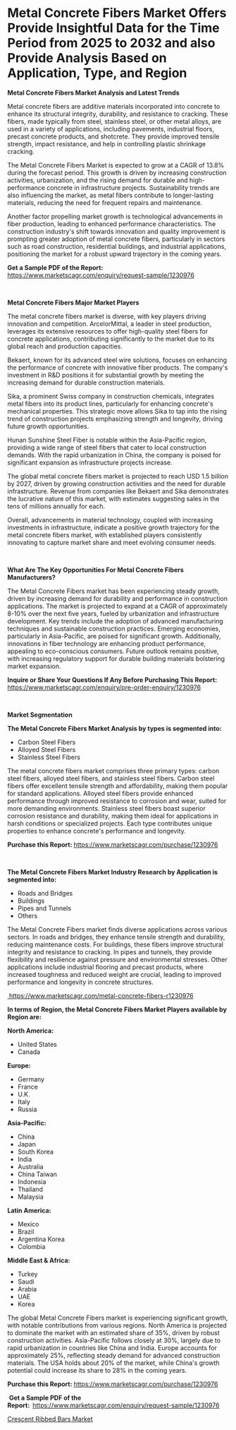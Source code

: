 <p><h1>Metal Concrete Fibers Market Offers Provide Insightful Data for the Time Period from 2025 to 2032 and also Provide Analysis Based on Application, Type, and Region</h1></p><p><strong>Metal Concrete Fibers Market Analysis and Latest Trends</strong></p>
<p><p>Metal concrete fibers are additive materials incorporated into concrete to enhance its structural integrity, durability, and resistance to cracking. These fibers, made typically from steel, stainless steel, or other metal alloys, are used in a variety of applications, including pavements, industrial floors, precast concrete products, and shotcrete. They provide improved tensile strength, impact resistance, and help in controlling plastic shrinkage cracking.</p><p>The Metal Concrete Fibers Market is expected to grow at a CAGR of 13.8% during the forecast period. This growth is driven by increasing construction activities, urbanization, and the rising demand for durable and high-performance concrete in infrastructure projects. Sustainability trends are also influencing the market, as metal fibers contribute to longer-lasting materials, reducing the need for frequent repairs and maintenance.</p><p>Another factor propelling market growth is technological advancements in fiber production, leading to enhanced performance characteristics. The construction industry's shift towards innovation and quality improvement is prompting greater adoption of metal concrete fibers, particularly in sectors such as road construction, residential buildings, and industrial applications, positioning the market for a robust upward trajectory in the coming years.</p></p>
<p><strong>Get a Sample PDF of the Report:&nbsp;</strong> <a href="https://www.marketscagr.com/enquiry/request-sample/1230976?utm_campaign=2998&utm_medium=2&utm_source=Github&utm_content=ia&utm_term=03042025&utm_id=metal-concrete-fibers">https://www.marketscagr.com/enquiry/request-sample/1230976</a></p>
<p>&nbsp;</p>
<p><strong>Metal Concrete Fibers Major Market Players</strong></p>
<p><p>The metal concrete fibers market is diverse, with key players driving innovation and competition. ArcelorMittal, a leader in steel production, leverages its extensive resources to offer high-quality steel fibers for concrete applications, contributing significantly to the market due to its global reach and production capacities.</p><p>Bekaert, known for its advanced steel wire solutions, focuses on enhancing the performance of concrete with innovative fiber products. The company's investment in R&D positions it for substantial growth by meeting the increasing demand for durable construction materials.</p><p>Sika, a prominent Swiss company in construction chemicals, integrates metal fibers into its product lines, particularly for enhancing concrete's mechanical properties. This strategic move allows Sika to tap into the rising trend of construction projects emphasizing strength and longevity, driving future growth opportunities.</p><p>Hunan Sunshine Steel Fiber is notable within the Asia-Pacific region, providing a wide range of steel fibers that cater to local construction demands. With the rapid urbanization in China, the company is poised for significant expansion as infrastructure projects increase.</p><p>The global metal concrete fibers market is projected to reach USD 1.5 billion by 2027, driven by growing construction activities and the need for durable infrastructure. Revenue from companies like Bekaert and Sika demonstrates the lucrative nature of this market, with estimates suggesting sales in the tens of millions annually for each.</p><p>Overall, advancements in material technology, coupled with increasing investments in infrastructure, indicate a positive growth trajectory for the metal concrete fibers market, with established players consistently innovating to capture market share and meet evolving consumer needs.</p></p>
<p>&nbsp;</p>
<p><strong>What Are The Key Opportunities For Metal Concrete Fibers Manufacturers?</strong></p>
<p><p>The Metal Concrete Fibers market has been experiencing steady growth, driven by increasing demand for durability and performance in construction applications. The market is projected to expand at a CAGR of approximately 8-10% over the next five years, fueled by urbanization and infrastructure development. Key trends include the adoption of advanced manufacturing techniques and sustainable construction practices. Emerging economies, particularly in Asia-Pacific, are poised for significant growth. Additionally, innovations in fiber technology are enhancing product performance, appealing to eco-conscious consumers. Future outlook remains positive, with increasing regulatory support for durable building materials bolstering market expansion.</p></p>
<p><strong>Inquire or Share Your Questions If Any Before Purchasing This Report:</strong> <a href="https://www.marketscagr.com/enquiry/pre-order-enquiry/1230976?utm_campaign=2998&utm_medium=2&utm_source=Github&utm_content=ia&utm_term=03042025&utm_id=metal-concrete-fibers">https://www.marketscagr.com/enquiry/pre-order-enquiry/1230976</a></p>
<p>&nbsp;</p>
<p><strong>Market Segmentation</strong></p>
<p><strong>The Metal Concrete Fibers Market Analysis by types is segmented into:</strong></p>
<p><ul><li>Carbon Steel Fibers</li><li>Alloyed Steel Fibers</li><li>Stainless Steel Fibers</li></ul></p>
<p><p>The metal concrete fibers market comprises three primary types: carbon steel fibers, alloyed steel fibers, and stainless steel fibers. Carbon steel fibers offer excellent tensile strength and affordability, making them popular for standard applications. Alloyed steel fibers provide enhanced performance through improved resistance to corrosion and wear, suited for more demanding environments. Stainless steel fibers boast superior corrosion resistance and durability, making them ideal for applications in harsh conditions or specialized projects. Each type contributes unique properties to enhance concrete's performance and longevity.</p></p>
<p><strong>Purchase this Report:&nbsp;</strong><a href="https://www.marketscagr.com/purchase/1230976?utm_campaign=2998&utm_medium=2&utm_source=Github&utm_content=ia&utm_term=03042025&utm_id=metal-concrete-fibers">https://www.marketscagr.com/purchase/1230976</a></p>
<p>&nbsp;</p>
<p><strong>The Metal Concrete Fibers Market Industry Research by Application is segmented into:</strong></p>
<p><ul><li>Roads and Bridges</li><li>Buildings</li><li>Pipes and Tunnels</li><li>Others</li></ul></p>
<p><p>The Metal Concrete Fibers market finds diverse applications across various sectors. In roads and bridges, they enhance tensile strength and durability, reducing maintenance costs. For buildings, these fibers improve structural integrity and resistance to cracking. In pipes and tunnels, they provide flexibility and resilience against pressure and environmental stresses. Other applications include industrial flooring and precast products, where increased toughness and reduced weight are crucial, leading to improved performance and longevity in concrete structures.</p></p>
<p><a href="https://www.marketscagr.com/metal-concrete-fibers-r1230976?utm_campaign=2998&utm_medium=2&utm_source=Github&utm_content=ia&utm_term=03042025&utm_id=metal-concrete-fibers">&nbsp;https://www.marketscagr.com/metal-concrete-fibers-r1230976</a></p>
<p><strong>In terms of Region, the Metal Concrete Fibers Market Players available by Region are:</strong></p>
<p>
    <p> <strong> North America: </strong>
        <ul>
            <li>United States</li>
            <li>Canada</li>
        </ul>
        </p> 
    <p> <strong> Europe: </strong>
        <ul>
            <li>Germany</li>
            <li>France</li>
            <li>U.K.</li>
            <li>Italy</li>
            <li>Russia</li>
        </ul>
        </p> 
    <p> <strong> Asia-Pacific: </strong>
        <ul>
            <li>China</li>
            <li>Japan</li>
            <li>South Korea</li>
            <li>India</li>
            <li>Australia</li>
            <li>China Taiwan</li>
            <li>Indonesia</li>
            <li>Thailand</li>
            <li>Malaysia</li>
        </ul>
        </p> 
    <p> <strong> Latin America: </strong>
        <ul>
            <li>Mexico</li>
            <li>Brazil</li>
            <li>Argentina Korea</li>
            <li>Colombia</li>
        </ul>
        </p> 
    <p> <strong> Middle East & Africa: </strong>
        <ul>
            <li>Turkey</li>
            <li>Saudi</li>
            <li>Arabia</li>
            <li>UAE</li>
            <li>Korea</li>
        </ul>
    </p>
    </p>
<p><p>The global Metal Concrete Fibers market is experiencing significant growth, with notable contributions from various regions. North America is projected to dominate the market with an estimated share of 35%, driven by robust construction activities. Asia-Pacific follows closely at 30%, largely due to rapid urbanization in countries like China and India. Europe accounts for approximately 25%, reflecting steady demand for advanced construction materials. The USA holds about 20% of the market, while China's growth potential could increase its share to 28% in the coming years.</p></p>
<p><strong>Purchase this Report: </strong><a href="https://www.marketscagr.com/purchase/1230976?utm_campaign=2998&utm_medium=2&utm_source=Github&utm_content=ia&utm_term=03042025&utm_id=metal-concrete-fibers">https://www.marketscagr.com/purchase/1230976</a></p>
<p>&nbsp;<strong>Get a Sample PDF of the Report:&nbsp;&nbsp;</strong><a href="https://www.marketscagr.com/enquiry/request-sample/1230976?utm_campaign=2998&utm_medium=2&utm_source=Github&utm_content=ia&utm_term=03042025&utm_id=metal-concrete-fibers">https://www.marketscagr.com/enquiry/request-sample/1230976</a></p>
<p><strong></strong></p>
<p><p><a href="https://github.com/verikaahova/Market-Research-Report-List-1/blob/main/crescent-ribbed-bars-market.md?utm_campaign=2998&utm_medium=2&utm_source=Github&utm_content=ia&utm_term=03042025&utm_id=metal-concrete-fibers">Crescent Ribbed Bars Market</a></p></p>